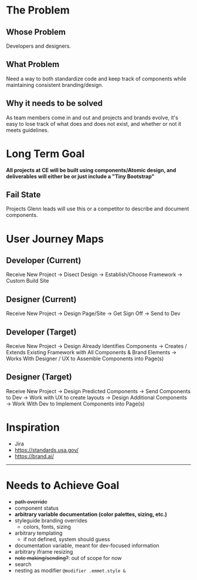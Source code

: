 # The Problem
## Whose Problem
Developers and designers.
## What Problem
Need a way to both standardize code and keep track of components while maintaining consistent branding/design.
## Why it needs to be solved
As team members come in and out and projects and brands evolve, it's easy to lose track of what does and does not exist, and whether or not it meets guidelines.

# Long Term Goal
**All projects at CE will be built using components/Atomic design, and deliverables will either be or just include a "Tiny Bootstrap"**
## Fail State
Projects Glenn leads will use this or a competitor to describe and document components.

# User Journey Maps
## Developer (Current)
Receive New Project &rarr; Disect Design &rarr; Establish/Choose Framework &rarr; Custom Build Site
## Designer (Current)
Receive New Project &rarr; Design Page/Site &rarr; Get Sign Off &rarr; Send to Dev
## Developer (Target)
Receive New Project &rarr; Design Already Identifies Components &rarr; Creates / Extends Existing Framework with All Components & Brand Elements &rarr; Works With Designer / UX to Assemble Components into Page(s)
## Designer (Target)
Receive New Project &rarr; Design Predicted Components &rarr; Send Components to Dev &rarr; Work with UX to create layouts &rarr; Design Additional Components &rarr; Work With Dev to Implement Components into Page(s)

# Inspiration
* Jira
* https://standards.usa.gov/
* https://brand.ai/

---

# Needs to Achieve Goal
* ~~path override~~
* component status
* **arbitrary variable documentation (color palettes, sizing, etc.)**
* styleguide branding overrides
  * colors, fonts, sizing
* arbitrary templating
  * if not defined, system should guess
* documentation variable, meant for dev-focused information
* arbitrary iframe resizing
* ~~note making/sending?~~: out of scope for now
* search
* nesting as modifier
  `@modifier .emmet.style &`

